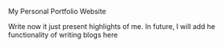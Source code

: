 My Personal Portfolio Website

Write now it just present highlights of me. In future, I will add he functionality of writing blogs here
